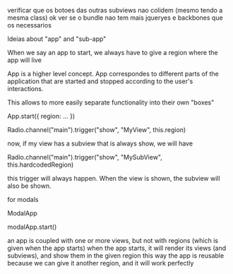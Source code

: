 
verificar que os botoes das outras subviews nao colidem (mesmo tendo a mesma class)
ok ver se o bundle nao tem mais jqueryes e backbones que os necessarios




Ideias about "app" and "sub-app"

When we say an app to start, we always have to give a region where the app will live


App is a higher level concept. App correspondes to different parts of the application that are started and stopped according to the user's interactions.

This allows to more easily separate functionality into their own "boxes"

App.start({
  region: ...
})

Radio.channel("main").trigger("show", "MyView", this.region)

now, if my view has a subview that is always show, we will have

Radio.channel("main").trigger("show", "MySubView", this.hardcodedRegion)

this trigger will always happen. When the view is shown, the subview will also be shown.


for modals

ModalApp


modalApp.start()



an app is coupled with one or more views, but not with regions (which is given when the app starts)
when the app starts, it will render its views (and subviews), and show them in the given region
this way the app is reusable because we can give it another region, and it will work perfectly
